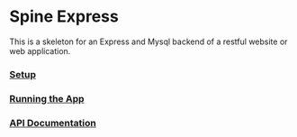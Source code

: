 # Spine Express
This is a skeleton for an Express and Mysql backend of a restful website or web application.

### [Setup](./documentation/setup.md)
### [Running the App](./documentation/runningTheApp.md)
### [API Documentation](./documentation/api.md)